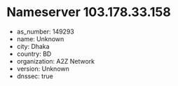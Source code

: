 # Nameserver 103.178.33.158

* as_number: 149293
* name: Unknown
* city: Dhaka
* country: BD
* organization: A2Z Network
* version: Unknown
* dnssec: true
